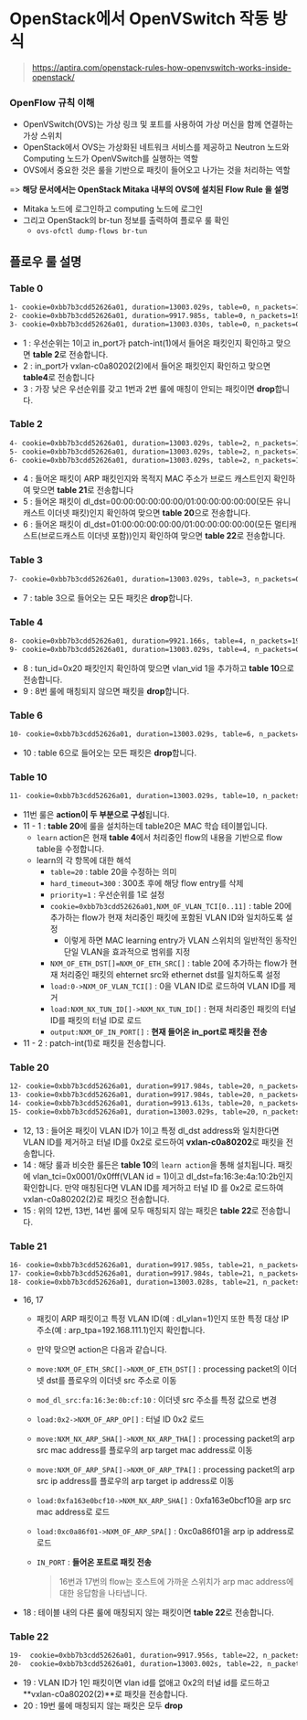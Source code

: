 # OpenStack에서 OpenVSwitch 작동 방식

> https://aptira.com/openstack-rules-how-openvswitch-works-inside-openstack/

### OpenFlow 규칙 이해

- OpenVSwitch(OVS)는 가상 링크 및 포트를 사용하여 가상 머신을 함께 연결하는 가상 스위치
- OpenStack에서 OVS는 가상화된 네트워크 서비스를 제공하고 Neutron 노드와 Computing 노드가 OpenVSwitch를 실행하는 역할
- OVS에서 중요한 것은 룰을 기반으로 패킷이 들어오고 나가는 것을 처리하는 역할

=> **해당 문서에서는 OpenStack Mitaka 내부의 OVS에 설치된 Flow Rule 을 설명**

- Mitaka 노드에 로그인하고 computing 노드에 로그인
- 그리고 OpenStack의 br-tun 정보를 출력하여 플로우 룰 확인
  - `ovs-ofctl dump-flows br-tun`



## 플로우 룰 설명

### Table 0

```bash
1- cookie=0xbb7b3cdd52626a01, duration=13003.029s, table=0, n_packets=183, n_bytes=28498, idle_age=4, priority=1,in_port=1 actions=resubmit(,2)
2- cookie=0xbb7b3cdd52626a01, duration=9917.985s, table=0, n_packets=198, n_bytes=36045, idle_age=4, priority=1,in_port=2 actions=resubmit(,4)
3- cookie=0xbb7b3cdd52626a01, duration=13003.030s, table=0, n_packets=0, n_bytes=0, idle_age=13003, priority=0 actions=drop
```

- 1 : 우선순위는 1이고 in_port가 patch-int(1)에서 들어온 패킷인지 확인하고 맞으면 **table 2**로 전송합니다.
- 2 : in_port가 vxlan-c0a80202(2)에서 들어온 패킷인지 확인하고 맞으면 **table4**로 전송합니다
- 3 : 가장 낮은 우선순위를 갖고 1번과 2번 룰에 매칭이 안되는 패킷이면 **drop**합니다.

### Table 2

```bash
4- cookie=0xbb7b3cdd52626a01, duration=13003.029s, table=2, n_packets=1, n_bytes=42, idle_age=9913, priority=1,arp,dl_dst=ff:ff:ff:ff:ff:ff actions=resubmit(,21)
5- cookie=0xbb7b3cdd52626a01, duration=13003.029s, table=2, n_packets=168, n_bytes=26780, idle_age=4, priority=0,dl_dst=00:00:00:00:00:00/01:00:00:00:00:00 actions=resubmit(,20)
6- cookie=0xbb7b3cdd52626a01, duration=13003.029s, table=2, n_packets=14, n_bytes=1676, idle_age=9904, priority=0,dl_dst=01:00:00:00:00:00/01:00:00:00:00:00 actions=resubmit(,22)
```

- 4 : 들어온 패킷이 ARP 패킷인지와 목적지 MAC 주소가 브로드 캐스트인지 확인하여 맞으면 **table 21**로 전송합니다
- 5 : 들어온 패킷이 dl_dst=00:00:00:00:00:00/01:00:00:00:00:00(모든 유니캐스트 이더넷 패킷)인지 확인하여 맞으면 **table 20**으로 전송합니다.
- 6 : 들어온 패킷이 dl_dst=01:00:00:00:00:00/01:00:00:00:00:00(모든 멀티캐스트(브로드캐스트 이더넷 포함))인지 확인하여 맞으면 **table 22**로 전송합니다.

### Table 3

```bash
7- cookie=0xbb7b3cdd52626a01, duration=13003.029s, table=3, n_packets=0, n_bytes=0, idle_age=13003, priority=0 actions=drop
```

- 7 : table 3으로 들어오는 모든 패킷은 **drop**합니다.

### Table 4

```bash
8- cookie=0xbb7b3cdd52626a01, duration=9921.166s, table=4, n_packets=198, n_bytes=36045, idle_age=4, priority=1,tun_id=0x2 actions=mod_vlan_vid:1,resubmit(,10)
9- cookie=0xbb7b3cdd52626a01, duration=13003.029s, table=4, n_packets=0, n_bytes=0, idle_age=13003, priority=0 actions=drop
```

- 8 : tun_id=0x20 패킷인지 확인하여 맞으면 vlan_vid 1을 추가하고 **table 10**으로 전송합니다.
- 9 : 8번 룰에 매칭되지 않으면 패킷을 **drop**합니다.

### Table 6

```bash
10- cookie=0xbb7b3cdd52626a01, duration=13003.029s, table=6, n_packets=0, n_bytes=0, idle_age=13003, priority=0 actions=drop
```

- 10 : table 6으로 들어오는 모든 패킷은 **drop**합니다.

### Table 10

```bash
11- cookie=0xbb7b3cdd52626a01, duration=13003.029s, table=10, n_packets=198, n_bytes=36045, idle_age=4, priority=1 actions=learn(table=20,hard_timeout=300,priority=1,cookie=0xbb7b3cdd52626a01,NXM_OF_VLAN_TCI[0..11],NXM_OF_ETH_DST[]=NXM_OF_ETH_SRC[],load:0->NXM_OF_VLAN_TCI[],load:NXM_NX_TUN_ID[]->NXM_NX_TUN_ID[],output:NXM_OF_IN_PORT[]),output:1
```

- 11번 룰은 **action이 두 부분으로 구성**됩니다.
- 11 - 1 : **table 20**에 룰을 설치하는데 table20은 MAC 학습 테이블입니다.
  - `learn` action은 현재 **table 4**에서 처리중인 flow의 내용을 기반으로 flow table을 수정합니다.
  - learn의 각 항목에 대한 해석
    - `table=20` : table 20을 수정하는 의미
    - `hard_timeout=300` : 300초 후에 해당 flow entry를 삭제
    - `priority=1` : 우선순위를 1로 설정
    - `cookie=0xbb7b3cdd52626a01,NXM_OF_VLAN_TCI[0..11]` : table 20에 추가하는 flow가 현재 처리중인 패킷에 포함된 VLAN ID와 일치하도록 설정
      - 이렇게 하면 MAC learning entry가 VLAN 스위치의 일반적인 동작인 단일 VLAN을 효과적으로 범위를 지정
    - `NXM_OF_ETH_DST[]=NXM_OF_ETH_SRC[]` : table 20에 추가하는 flow가 현재 처리중인 패킷의 ehternet src와 ethernet dst를 일치하도록 설정
    - `load:0->NXM_OF_VLAN_TCI[]` : 0을 VLAN ID로 로드하여 VLAN ID를 제거
    - `load:NXM_NX_TUN_ID[]->NXM_NX_TUN_ID[]` : 현재 처리중인 패킷의 터널 ID를 패킷의 터널 ID로 로드
    - `output:NXM_OF_IN_PORT[]` : **현재 들어온 in_port로 패킷을 전송**
- 11 - 2 : patch-int(1)로 패킷을 전송합니다.

### Table 20

```bash
12- cookie=0xbb7b3cdd52626a01, duration=9917.984s, table=20, n_packets=102, n_bytes=14108, idle_age=9435, priority=2,dl_vlan=1,dl_dst=fa:16:3e:0b:cf:10 actions=strip_vlan,set_tunnel:0x2,output:2
13- cookie=0xbb7b3cdd52626a01, duration=9917.984s, table=20, n_packets=66, n_bytes=12672, idle_age=4, priority=2,dl_vlan=1,dl_dst=fa:16:3e:4a:10:2b actions=strip_vlan,set_tunnel:0x2,output:2
14- cookie=0xbb7b3cdd52626a01, duration=9913.613s, table=20, n_packets=0, n_bytes=0, hard_timeout=300, idle_age=9913, hard_age=4, priority=1,vlan_tci=0x0001/0x0fff,dl_dst=fa:16:3e:4a:10:2b actions=load:0->NXM_OF_VLAN_TCI[],load:0x2->NXM_NX_TUN_ID[],output:2
15- cookie=0xbb7b3cdd52626a01, duration=13003.029s, table=20, n_packets=0, n_bytes=0, idle_age=13003, priority=0 actions=resubmit(,22)
```

- 12, 13 : 들어온 패킷이 VLAN ID가 1이고 특정 dl_dst address와 일치한다면 VLAN ID를 제거하고 터널 ID를 0x2로 로드하여 **vxlan-c0a80202**로 패킷을 전송합니다.
- 14 : 해당 룰과 비슷한 룰든은 **table 10**의 `learn action`을 통해 설치됩니다. 패킷에 vlan_tci=0x0001/0x0fff(VLAN id = 1)이고 dl_dst=fa:16:3e:4a:10:2b인지 확인합니다. 만약 매칭된다면 VLAN ID를 제거하고 터널 ID 를 0x2로 로드하여 vxlan-c0a80202(2)로 패킷으 전송합니다.
- 15 : 위의 12번, 13번, 14번 룰에 모두 매칭되지 않는 패킷은 **table 22**로 전송합니다.

### Table 21

```bash
16- cookie=0xbb7b3cdd52626a01, duration=9917.985s, table=21, n_packets=1, n_bytes=42, idle_age=9913, priority=1,arp,dl_vlan=1,arp_tpa=192.168.111.1 actions=move:NXM_OF_ETH_SRC[]->NXM_OF_ETH_DST[],mod_dl_src:fa:16:3e:0b:cf:10,load:0x2->NXM_OF_ARP_OP[],move:NXM_NX_ARP_SHA[]->NXM_NX_ARP_THA[],move:NXM_OF_ARP_SPA[]->NXM_OF_ARP_TPA[],load:0xfa163e0bcf10->NXM_NX_ARP_SHA[],load:0xc0a86f01->NXM_OF_ARP_SPA[],IN_PORT
17- cookie=0xbb7b3cdd52626a01, duration=9917.984s, table=21, n_packets=0, n_bytes=0, idle_age=9917, priority=1,arp,dl_vlan=1,arp_tpa=192.168.111.2 actions=move:NXM_OF_ETH_SRC[]->NXM_OF_ETH_DST[],mod_dl_src:fa:16:3e:4a:10:2b,load:0x2->NXM_OF_ARP_OP[],move:NXM_NX_ARP_SHA[]->NXM_NX_ARP_THA[],move:NXM_OF_ARP_SPA[]->NXM_OF_ARP_TPA[],load:0xfa163e4a102b->NXM_NX_ARP_SHA[],load:0xc0a86f02->NXM_OF_ARP_SPA[],IN_PORT
18- cookie=0xbb7b3cdd52626a01, duration=13003.028s, table=21, n_packets=0, n_bytes=0, idle_age=13003, priority=0 actions=resubmit(,22)
```

- 16, 17

  - 패킷이 ARP 패킷이고 특정 VLAN ID(예 : dl_vlan=1)인지 또한 특정 대상 IP 주소(예 : arp_tpa=192.168.111.1)인지 확인합니다.

  - 만약 맞으면 action은 다음과 같습니다.

  - `move:NXM_OF_ETH_SRC[]->NXM_OF_ETH_DST[]` : processing packet의 이더넷 dst를 플로우의 이더넷 src 주소로 이동

  - `mod_dl_src:fa:16:3e:0b:cf:10` : 이더넷 src 주소를 특정 값으로 변경

  - `load:0x2->NXM_OF_ARP_OP[]` : 터널 ID 0x2 로드

  - `move:NXM_NX_ARP_SHA[]->NXM_NX_ARP_THA[]` : processing packet의 arp src mac address를 플로우의 arp target mac address로 이동

  - `move:NXM_OF_ARP_SPA[]->NXM_OF_ARP_TPA[]` : processing packet의 arp src ip address를 플로우의 arp target ip address로 이동

  - `load:0xfa163e0bcf10->NXM_NX_ARP_SHA[]` : 0xfa163e0bcf10을 arp src mac address로 로드

  - `load:0xc0a86f01->NXM_OF_ARP_SPA[]` : 0xc0a86f01을 arp ip address로 로드

  - `IN_PORT` : **들어온 포트로 패킷 전송**

    > 16번과 17번의 flow는 호스트에 가까운 스위치가 arp mac address에 대한 응답함을 나타냅니다.

- 18 : 테이블 내의 다른 룰에 매칭되지 않는 패킷이면 **table 22**로 전송합니다.

### Table 22

```bash
19-  cookie=0xbb7b3cdd52626a01, duration=9917.956s, table=22, n_packets=10, n_bytes=1336, idle_age=9904, dl_vlan=1 actions=strip_vlan,set_tunnel:0x2,output:2
20-  cookie=0xbb7b3cdd52626a01, duration=13003.002s, table=22, n_packets=4, n_bytes=340, idle_age=9920, priority=0 actions=drop
```

- 19 : VLAN ID가 1인 패킷이면 vlan id를 없애고 0x2의 터널 id를 로드하고 **vxlan-c0a80202(2)**로 패킷을 전송합니다.
- 20 : 19번 룰에 매칭되지 않는 패킷은 모두 **drop**

